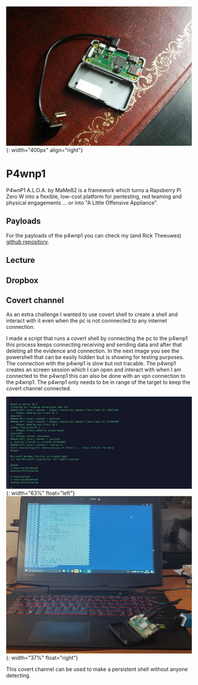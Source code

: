 ![p4wnp1](images/p4wnp1.jpg){: width="400px" align="right"}
# P4wnp1
P4wnP1 A.L.O.A. by MaMe82 is a framework which turns a Rapsberry Pi Zero W into a flexible, low-cost platform for pentesting, red teaming and physical engagements ... or into "A Little Offensive Appliance".


## Payloads
For the payloads of the p4wnp1 you can check my (and Rick Theeuwes) [github repository](https://github.com/Riqky/Payloads).

## Lecture


## Dropbox


## Covert channel
As an extra challenge I wanted to use covert shell to create a shell and interact with it even when the pc is not connnected to any internet connection.

I made a script that runs a covert shell by connecting the pc to the p4wnp1 this process keeps connecting receiving and sending data and after that deleting all the evidence and connection. In the next image you see the powershell that can  be easily hidden but is showing for testing purposes. The connection with the p4wnp1 is slow but not tracable. The p4wnp1 creates an screen session which I can open and interact with when I am connected to the p4wnp1 this can also be done with an vpn connection to the p4wnp1. The p4wnp1 only needs to be in range of the target to keep the covert channel connected.

![Covert channel shell](images/covertshell.png){: width="63%" float="left"}
![p4wnp1 result](images/p4wnp1result.jpg){: width="37%" float="right"}

This covert channel can be used to make a persistent shell without anyone detecting.